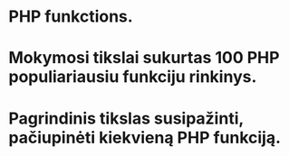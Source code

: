 # PHP funkctions.
# Mokymosi tikslai sukurtas 100 PHP populiariausiu funkciju rinkinys. 
# Pagrindinis tikslas susipažinti, pačiupinėti kiekvieną PHP funkciją. 


